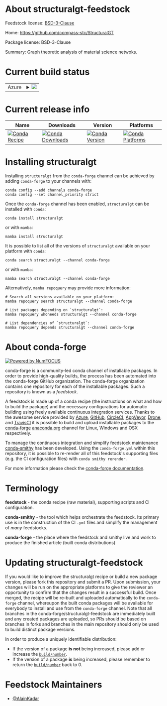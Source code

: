 About structuralgt-feedstock
============================

Feedstock license: [BSD-3-Clause](https://github.com/conda-forge/structuralgt-feedstock/blob/main/LICENSE.txt)

Home: https://github.com/compass-stc/StructuralGT

Package license: BSD-3-Clause

Summary: Graph theoretic analysis of material science netwoks.

Current build status
====================


<table>
    
  <tr>
    <td>Azure</td>
    <td>
      <details>
        <summary>
          <a href="https://dev.azure.com/conda-forge/feedstock-builds/_build/latest?definitionId=24931&branchName=main">
            <img src="https://dev.azure.com/conda-forge/feedstock-builds/_apis/build/status/structuralgt-feedstock?branchName=main">
          </a>
        </summary>
        <table>
          <thead><tr><th>Variant</th><th>Status</th></tr></thead>
          <tbody><tr>
              <td>linux_64_python3.12.____cpython</td>
              <td>
                <a href="https://dev.azure.com/conda-forge/feedstock-builds/_build/latest?definitionId=24931&branchName=main">
                  <img src="https://dev.azure.com/conda-forge/feedstock-builds/_apis/build/status/structuralgt-feedstock?branchName=main&jobName=linux&configuration=linux%20linux_64_python3.12.____cpython" alt="variant">
                </a>
              </td>
            </tr><tr>
              <td>osx_64_python3.12.____cpython</td>
              <td>
                <a href="https://dev.azure.com/conda-forge/feedstock-builds/_build/latest?definitionId=24931&branchName=main">
                  <img src="https://dev.azure.com/conda-forge/feedstock-builds/_apis/build/status/structuralgt-feedstock?branchName=main&jobName=osx&configuration=osx%20osx_64_python3.12.____cpython" alt="variant">
                </a>
              </td>
            </tr><tr>
              <td>win_64_python3.12.____cpython</td>
              <td>
                <a href="https://dev.azure.com/conda-forge/feedstock-builds/_build/latest?definitionId=24931&branchName=main">
                  <img src="https://dev.azure.com/conda-forge/feedstock-builds/_apis/build/status/structuralgt-feedstock?branchName=main&jobName=win&configuration=win%20win_64_python3.12.____cpython" alt="variant">
                </a>
              </td>
            </tr>
          </tbody>
        </table>
      </details>
    </td>
  </tr>
</table>

Current release info
====================

| Name | Downloads | Version | Platforms |
| --- | --- | --- | --- |
| [![Conda Recipe](https://img.shields.io/badge/recipe-structuralgt-green.svg)](https://anaconda.org/conda-forge/structuralgt) | [![Conda Downloads](https://img.shields.io/conda/dn/conda-forge/structuralgt.svg)](https://anaconda.org/conda-forge/structuralgt) | [![Conda Version](https://img.shields.io/conda/vn/conda-forge/structuralgt.svg)](https://anaconda.org/conda-forge/structuralgt) | [![Conda Platforms](https://img.shields.io/conda/pn/conda-forge/structuralgt.svg)](https://anaconda.org/conda-forge/structuralgt) |

Installing structuralgt
=======================

Installing `structuralgt` from the `conda-forge` channel can be achieved by adding `conda-forge` to your channels with:

```
conda config --add channels conda-forge
conda config --set channel_priority strict
```

Once the `conda-forge` channel has been enabled, `structuralgt` can be installed with `conda`:

```
conda install structuralgt
```

or with `mamba`:

```
mamba install structuralgt
```

It is possible to list all of the versions of `structuralgt` available on your platform with `conda`:

```
conda search structuralgt --channel conda-forge
```

or with `mamba`:

```
mamba search structuralgt --channel conda-forge
```

Alternatively, `mamba repoquery` may provide more information:

```
# Search all versions available on your platform:
mamba repoquery search structuralgt --channel conda-forge

# List packages depending on `structuralgt`:
mamba repoquery whoneeds structuralgt --channel conda-forge

# List dependencies of `structuralgt`:
mamba repoquery depends structuralgt --channel conda-forge
```


About conda-forge
=================

[![Powered by
NumFOCUS](https://img.shields.io/badge/powered%20by-NumFOCUS-orange.svg?style=flat&colorA=E1523D&colorB=007D8A)](https://numfocus.org)

conda-forge is a community-led conda channel of installable packages.
In order to provide high-quality builds, the process has been automated into the
conda-forge GitHub organization. The conda-forge organization contains one repository
for each of the installable packages. Such a repository is known as a *feedstock*.

A feedstock is made up of a conda recipe (the instructions on what and how to build
the package) and the necessary configurations for automatic building using freely
available continuous integration services. Thanks to the awesome service provided by
[Azure](https://azure.microsoft.com/en-us/services/devops/), [GitHub](https://github.com/),
[CircleCI](https://circleci.com/), [AppVeyor](https://www.appveyor.com/),
[Drone](https://cloud.drone.io/welcome), and [TravisCI](https://travis-ci.com/)
it is possible to build and upload installable packages to the
[conda-forge](https://anaconda.org/conda-forge) [anaconda.org](https://anaconda.org/)
channel for Linux, Windows and OSX respectively.

To manage the continuous integration and simplify feedstock maintenance
[conda-smithy](https://github.com/conda-forge/conda-smithy) has been developed.
Using the ``conda-forge.yml`` within this repository, it is possible to re-render all of
this feedstock's supporting files (e.g. the CI configuration files) with ``conda smithy rerender``.

For more information please check the [conda-forge documentation](https://conda-forge.org/docs/).

Terminology
===========

**feedstock** - the conda recipe (raw material), supporting scripts and CI configuration.

**conda-smithy** - the tool which helps orchestrate the feedstock.
                   Its primary use is in the construction of the CI ``.yml`` files
                   and simplify the management of *many* feedstocks.

**conda-forge** - the place where the feedstock and smithy live and work to
                  produce the finished article (built conda distributions)


Updating structuralgt-feedstock
===============================

If you would like to improve the structuralgt recipe or build a new
package version, please fork this repository and submit a PR. Upon submission,
your changes will be run on the appropriate platforms to give the reviewer an
opportunity to confirm that the changes result in a successful build. Once
merged, the recipe will be re-built and uploaded automatically to the
`conda-forge` channel, whereupon the built conda packages will be available for
everybody to install and use from the `conda-forge` channel.
Note that all branches in the conda-forge/structuralgt-feedstock are
immediately built and any created packages are uploaded, so PRs should be based
on branches in forks and branches in the main repository should only be used to
build distinct package versions.

In order to produce a uniquely identifiable distribution:
 * If the version of a package **is not** being increased, please add or increase
   the [``build/number``](https://docs.conda.io/projects/conda-build/en/latest/resources/define-metadata.html#build-number-and-string).
 * If the version of a package **is** being increased, please remember to return
   the [``build/number``](https://docs.conda.io/projects/conda-build/en/latest/resources/define-metadata.html#build-number-and-string)
   back to 0.

Feedstock Maintainers
=====================

* [@AlainKadar](https://github.com/AlainKadar/)

